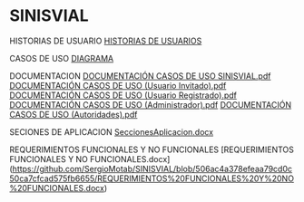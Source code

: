 # SINISVIAL

HISTORIAS DE USUARIO
[HISTORIAS DE USUARIOS](https://github.com/SergioMotab/SINISVIAL/blob/main/HISTORIAS%20DE%20USUARIO)

CASOS DE USO
[DIAGRAMA](https://goo.su/FozYye9)

DOCUMENTACION
[DOCUMENTACIÓN CASOS DE USO SINISVIAL.pdf](https://github.com/user-attachments/files/20002792/DOCUMENTACION.CASOS.DE.USO.SINISVIAL.pdf)
[DOCUMENTACIÓN CASOS DE USO (Usuario Invitado).pdf](https://github.com/user-attachments/files/20002800/DOCUMENTACION.CASOS.DE.USO.Usuario.Invitado.pdf)
[DOCUMENTACIÓN CASOS DE USO (Usuario Registrado).pdf](https://github.com/user-attachments/files/20002801/DOCUMENTACION.CASOS.DE.USO.Usuario.Registrado.pdf)
[DOCUMENTACIÓN CASOS DE USO (Administrador).pdf](https://github.com/user-attachments/files/20002802/DOCUMENTACION.CASOS.DE.USO.Administrador.pdf)
[DOCUMENTACIÓN CASOS DE USO (Autoridades).pdf](https://github.com/user-attachments/files/20002804/DOCUMENTACION.CASOS.DE.USO.Autoridades.pdf)

SECIONES DE APLICACION
[SeccionesAplicacion.docx](https://github.com/user-attachments/files/19852059/SeccionesAplicacion.docx)

REQUERIMIENTOS FUNCIONALES Y NO FUNCIONALES
[REQUERIMIENTOS FUNCIONALES Y NO FUNCIONALES.docx] (https://github.com/SergioMotab/SINISVIAL/blob/506ac4a378efeaa79cd0c50ca7cfcad575fb6655/REQUERIMIENTOS%20FUNCIONALES%20Y%20NO%20FUNCIONALES.docx)

